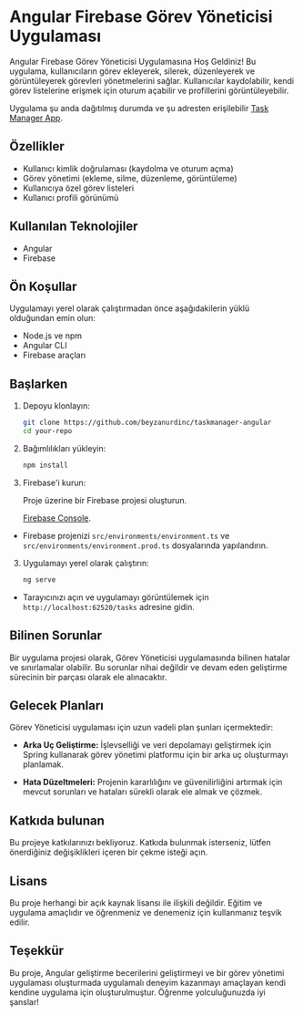 
# Angular Firebase Görev Yöneticisi Uygulaması

Angular Firebase Görev Yöneticisi Uygulamasına Hoş Geldiniz! Bu uygulama, kullanıcıların görev ekleyerek, silerek, düzenleyerek ve görüntüleyerek görevleri yönetmelerini sağlar. Kullanıcılar kaydolabilir, kendi görev listelerine erişmek için oturum açabilir ve profillerini görüntüleyebilir.

Uygulama şu anda dağıtılmış durumda ve şu adresten erişilebilir [Task Manager App](https://taskmanager-6178d.web.app/).

## Özellikler

- Kullanıcı kimlik doğrulaması (kaydolma ve oturum açma)
- Görev yönetimi (ekleme, silme, düzenleme, görüntüleme)
- Kullanıcıya özel görev listeleri
- Kullanıcı profili görünümü

## Kullanılan Teknolojiler

- Angular
- Firebase

## Ön Koşullar

Uygulamayı yerel olarak çalıştırmadan önce aşağıdakilerin yüklü olduğundan emin olun:

- Node.js ve npm
- Angular CLI
- Firebase araçları

## Başlarken

1. Depoyu klonlayın:

   ```bash
   git clone https://github.com/beyzanurdinc/taskmanager-angular
   cd your-repo


2. Bağımlılıkları yükleyin:

   ```bash
   npm install

3. Firebase'i kurun:

     Proje üzerine bir Firebase projesi oluşturun.

     [Firebase Console](https://console.firebase.google.com/).

   
-   Firebase projenizi `src/environments/environment.ts` ve `src/environments/environment.prod.ts` dosyalarında yapılandırın.

3.  Uygulamayı yerel olarak çalıştırın:

    ```bash
    ng serve
- Tarayıcınızı açın ve uygulamayı görüntülemek için `http://localhost:62520/tasks` adresine gidin.

## Bilinen Sorunlar

Bir uygulama projesi olarak, Görev Yöneticisi uygulamasında bilinen hatalar ve sınırlamalar olabilir. Bu sorunlar nihai değildir ve devam eden geliştirme sürecinin bir parçası olarak ele alınacaktır.

## Gelecek Planları

Görev Yöneticisi uygulaması için uzun vadeli plan şunları içermektedir:

- **Arka Uç Geliştirme:** İşlevselliği ve veri depolamayı geliştirmek için Spring kullanarak görev yönetimi platformu için bir arka uç oluşturmayı planlamak.

- **Hata Düzeltmeleri:** Projenin kararlılığını ve güvenilirliğini artırmak için mevcut sorunları ve hataları sürekli olarak ele almak ve çözmek.

## Katkıda bulunan

Bu projeye katkılarınızı bekliyoruz. Katkıda bulunmak isterseniz, lütfen önerdiğiniz değişiklikleri içeren bir çekme isteği açın.

## Lisans

Bu proje herhangi bir açık kaynak lisansı ile ilişkili değildir. Eğitim ve uygulama amaçlıdır ve öğrenmeniz ve denemeniz için kullanmanız teşvik edilir.

## Teşekkür

Bu proje, Angular geliştirme becerilerini geliştirmeyi ve bir görev yönetimi uygulaması oluşturmada uygulamalı deneyim kazanmayı amaçlayan kendi kendine uygulama için oluşturulmuştur. Öğrenme yolculuğunuzda iyi şanslar!

